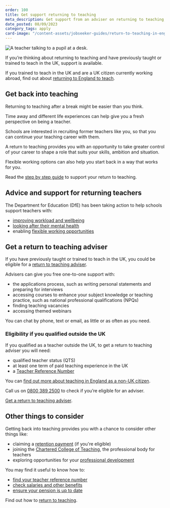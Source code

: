 ```yaml
---
order: 100
title: Get support returning to teaching
meta_description: Get support from an adviser on returning to teaching, restarting your career, finding a job, and adjusting after a break.
date_posted: 08/09/2023
category_tags: apply
card-image: "/content-assets/jobseeker-guides/return-to-teaching-in-england/return-to-teaching.jpg"
---
```


![A teacher talking to a pupil at a desk.](/content-assets/jobseeker-guides/return-to-teaching-800x300.jpg)

If you’re thinking about returning to teaching and have previously taught or trained to teach in the UK, support is available.

If you trained to teach in the UK and are a UK citizen currently working abroad, find out about [returning to England to teach](https://teaching-vacancies.service.gov.uk/jobseeker-guides/return-to-teaching-in-england/return-to-england-after-teaching-overseas).

## Get back into teaching
Returning to teaching after a break might be easier than you think.

Time away and different life experiences can help give you a fresh perspective on being a teacher.

Schools are interested in recruiting former teachers like you, so that you can continue your teaching career with them.

A return to teaching provides you with an opportunity to take greater control of your career to shape a role that suits your skills, ambition and situation.

Flexible working options can also help you start back in a way that works for you. 

Read the [step by step guide](/jobseeker-guides/return-to-teaching-in-england/return-to-teaching-step-by-step) to support your return to teaching.

## Advice and support for returning teachers

The Department for Education (DfE) has been taking action to help schools support teachers with:

* [improving workload and wellbeing](https://www.gov.uk/guidance/improve-workload-and-wellbeing-for-school-staff)
* [looking after their mental health](https://www.gov.uk/guidance/education-staff-wellbeing-charter)
* enabling [flexible working opportunities](https://www.gov.uk/government/collections/flexible-working-resources-for-teachers-and-schools)

## Get a return to teaching adviser
If you have previously taught or trained to teach in the UK, you could be eligible for a [return to teaching adviser](https://getintoteaching.education.gov.uk/landing/return-to-teaching-advisers).

Advisers can give you free one-to-one support with:

  * the applications process, such as writing personal statements and preparing for interviews
  * accessing courses to enhance your subject knowledge or teaching practice, such as national professional qualifications (NPQs)
  * finding teaching vacancies
  * accessing themed webinars

You can chat by phone, text or email, as little or as often as you need.

### Eligibility if you qualified outside the UK

If you qualified as a teacher outside the UK, to get a return to teaching adviser you will need:

* qualified teacher status (QTS)
* at least one term of paid teaching experience in the UK
* a [Teacher Reference Number](https://www.gov.uk/guidance/teacher-reference-number-trn)

You can [find out more about teaching in England as a non-UK citizen](https://getintoteaching.education.gov.uk/non-uk-teachers/teach-in-england-if-you-trained-overseas).

Call us on [0800 389 2500](tel:08003892500) to check if you’re eligible for an adviser.

[Get a return to teaching adviser](https://getintoteaching.education.gov.uk/landing/return-to-teaching-advisers).

## Other things to consider

Getting back into teaching provides you with a chance to consider other things like:

  * claiming a [retention payment](https://www.gov.uk/government/collections/additional-payments-for-teaching-eligibility-and-payment-details) (if you're eligible)
  * joining the [Chartered College of Teaching](https://chartered.college/), the professional body for teachers
  * exploring opportunities for your [professional development](https://www.gov.uk/education/teacher-training-and-professional-development) 

You may find it useful to know how to:

  * [find your teacher reference number](https://www.gov.uk/guidance/teacher-reference-number-trn) 
  * [check salaries and other benefits](https://getintoteaching.education.gov.uk/salaries-and-benefits)
  * [ensure your pension is up to date](https://www.teacherspensions.co.uk/members/working-life/deferring-your-pension/return-to-pensionable-service.aspx)

Find out how to [return to teaching](/jobseeker-guides/return-to-teaching-in-england/return-to-teaching-step-by-step).
